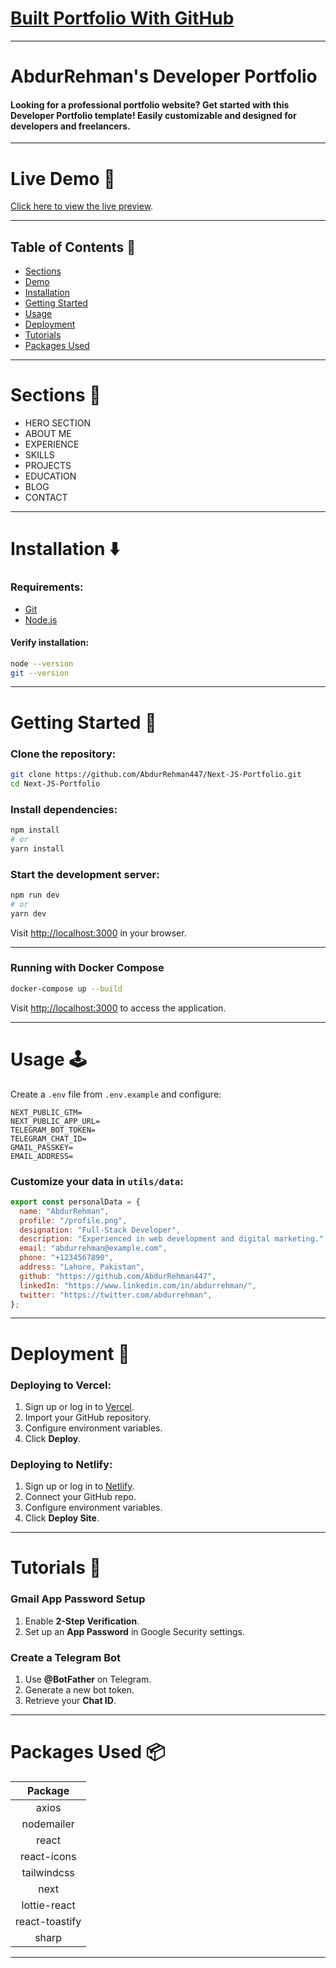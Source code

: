 # [Built Portfolio With GitHub](https://github.com/AbdurRehman447/Next-JS-Portfolio)

---

# AbdurRehman's Developer Portfolio

#### Looking for a professional portfolio website? Get started with this Developer Portfolio template! Easily customizable and designed for developers and freelancers.

---

# Live Demo :movie_camera:

[Click here to view the live preview](https://abdurrehmanbaig1.netlify.app/).

---

## Table of Contents :scroll:

- [Sections](#sections-bookmark)
- [Demo](#live-demo-movie_camera)
- [Installation](#installation-arrow_down)
- [Getting Started](#getting-started-dart)
- [Usage](#usage-joystick)
- [Deployment](#deployment-rocket)
- [Tutorials](#tutorials-wrench)
- [Packages Used](#packages-used-package)

---

# Sections :bookmark:

- HERO SECTION
- ABOUT ME
- EXPERIENCE
- SKILLS
- PROJECTS
- EDUCATION
- BLOG
- CONTACT

---

# Installation :arrow_down:

### Requirements:
- [Git](https://git-scm.com/downloads)
- [Node.js](https://nodejs.org/en/download/)

#### Verify installation:
```bash
node --version
git --version
```

---

# Getting Started :dart:

### Clone the repository:
```bash
git clone https://github.com/AbdurRehman447/Next-JS-Portfolio.git
cd Next-JS-Portfolio
```

### Install dependencies:
```bash
npm install
# or
yarn install
```

### Start the development server:
```bash
npm run dev
# or
yarn dev
```

Visit [http://localhost:3000](http://localhost:3000) in your browser.

---

### Running with Docker Compose

```bash
docker-compose up --build
```
Visit [http://localhost:3000](http://localhost:3000) to access the application.

---

# Usage :joystick:

Create a `.env` file from `.env.example` and configure:
```env
NEXT_PUBLIC_GTM=
NEXT_PUBLIC_APP_URL=
TELEGRAM_BOT_TOKEN=
TELEGRAM_CHAT_ID=
GMAIL_PASSKEY=
EMAIL_ADDRESS=
```

### Customize your data in `utils/data`:
```javascript
export const personalData = {
  name: "AbdurRehman",
  profile: "/profile.png",
  designation: "Full-Stack Developer",
  description: "Experienced in web development and digital marketing.",
  email: "abdurrehman@example.com",
  phone: "+1234567890",
  address: "Lahore, Pakistan",
  github: "https://github.com/AbdurRehman447",
  linkedIn: "https://www.linkedin.com/in/abdurrehman/",
  twitter: "https://twitter.com/abdurrehman",
};
```

---

# Deployment :rocket:

### Deploying to Vercel:
1. Sign up or log in to [Vercel](https://vercel.com/).
2. Import your GitHub repository.
3. Configure environment variables.
4. Click **Deploy**.

### Deploying to Netlify:
1. Sign up or log in to [Netlify](https://www.netlify.com/).
2. Connect your GitHub repo.
3. Configure environment variables.
4. Click **Deploy Site**.

---

# Tutorials :wrench:

### Gmail App Password Setup
1. Enable **2-Step Verification**.
2. Set up an **App Password** in Google Security settings.

### Create a Telegram Bot
1. Use **@BotFather** on Telegram.
2. Generate a new bot token.
3. Retrieve your **Chat ID**.

---

# Packages Used :package:

| Package |
| :------: |
| axios |
| nodemailer |
| react |
| react-icons |
| tailwindcss |
| next |
| lottie-react |
| react-toastify |
| sharp |

---


